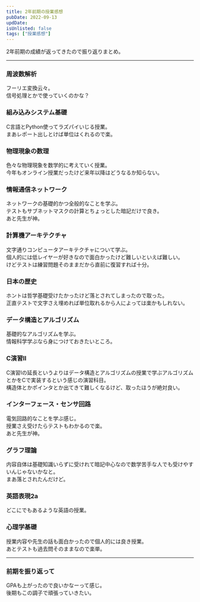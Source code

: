 ```yaml
---
title: 2年前期の授業感想
pubDate: 2022-09-13
updDate: 
isUnlisted: false
tags: ["授業感想"]
---
```


2年前期の成績が返ってきたので振り返りまとめ。  

---

### 周波数解析

フーリエ変換云々。  
信号処理とかで使っていくのかな？  

### 組み込みシステム基礎

C言語とPython使ってラズパイいじる授業。  
まあレポート出しとけば単位はくれるので楽。  

### 物理現象の数理

色々な物理現象を数学的に考えていく授業。  
今年もオンライン授業だったけど来年以降はどうなるか知らない。  

### 情報通信ネットワーク

ネットワークの基礎的かつ全般的なことを学ぶ。  
テストもサブネットマスクの計算とちょっとした暗記だけで良き。  
あと先生が神。  

### 計算機アーキテクチャ

文字通りコンピュータアーキテクチャについて学ぶ。  
個人的には低レイヤーが好きなので面白かったけど難しいといえば難しい。  
けどテストは練習問題そのままだから直前に復習すれば十分。  

### 日本の歴史

ホントは哲学基礎受けたかったけど落とされてしまったので取った。  
正直テストで文字さえ埋めれば単位取れるから人によっては楽かもしれない。  

### データ構造とアルゴリズム

基礎的なアルゴリズムを学ぶ。  
情報科学学ぶなら身につけておきたいところ。  

### C演習Ⅱ

C演習Ⅰの延長というよりはデータ構造とアルゴリズムの授業で学ぶアルゴリズムとかをCで実装するという感じの演習科目。  
構造体とかポインタとか出てきて難しくなるけど、取ったほうが絶対良い。

### インターフェース・センサ回路

電気回路的なことを学ぶ感じ。  
授業さえ受けたらテストもわかるので楽。  
あと先生が神。  

### グラフ理論

内容自体は基礎知識いらずに受けれて暗記中心なので数学苦手な人でも受けやすいんじゃないかなと。  
まあ落とされたんだけど。  

### 英語表現2a

どこにでもあるような英語の授業。  

### 心理学基礎

授業内容や先生の話も面白かったので個人的には良き授業。  
あとテストも過去問そのままなので楽単。  

---

### 前期を振り返って

GPAも上がったので良いかなーって感じ。  
後期もこの調子で頑張っていきたい。  
